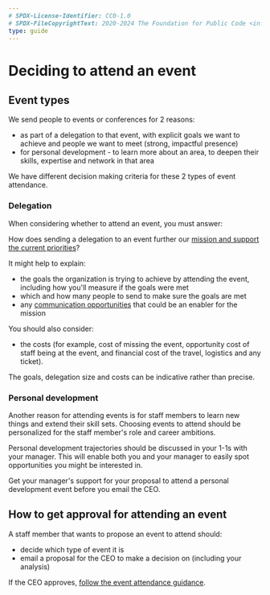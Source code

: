 ```yaml
---
# SPDX-License-Identifier: CC0-1.0
# SPDX-FileCopyrightText: 2020-2024 The Foundation for Public Code <info@publiccode.net>
type: guide
---
```


# Deciding to attend an event

## Event types

We send people to events or conferences for 2 reasons:

* as part of a delegation to that event, with explicit goals we want to achieve and people we want to meet (strong, impactful presence)
* for personal development - to learn more about an area, to deepen their skills, expertise and network in that area

We have different decision making criteria for these 2 types of event attendance.

### Delegation

When considering whether to attend an event, you must answer:

How does sending a delegation to an event further our [mission and support the current priorities](../../organization/mission.md)?

It might help to explain:

* the goals the organization is trying to achieve by attending the event, including how you'll measure if the goals were met
* which and how many people to send to make sure the goals are met
* any [communication opportunities](../communication/) that could be an enabler for the mission

You should also consider:

* the costs (for example, cost of missing the event, opportunity cost of staff being at the event, and financial cost of the travel, logistics and any ticket).

The goals, delegation size and costs can be indicative rather than precise.

### Personal development

Another reason for attending events is for staff members to learn new things and extend their skill sets.
Choosing events to attend should be personalized for the staff member's role and career ambitions.

Personal development trajectories should be discussed in your 1-1s with your manager.
This will enable both you and your manager to easily spot opportunities you might be interested in.

Get your manager's support for your proposal to attend a personal development event before you email the CEO.

## How to get approval for attending an event

A staff member that wants to propose an event to attend should:

* decide which type of event it is
* email a proposal for the CEO to make a decision on (including your analysis)

If the CEO approves, [follow the event attendance guidance](attending-events.md).
